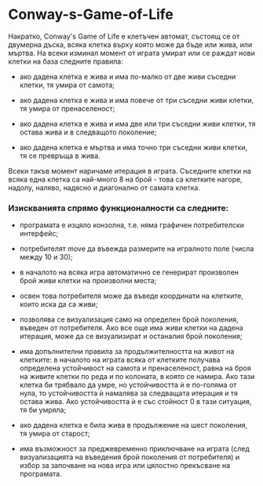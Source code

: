 # Conway-s-Game-of-Life


Накратко, Conway's Game of Life е клетъчен автомат, състоящ се от двумерна дъска, всяка клетка върху която може да бъде или жива, или мъртва. На всеки изминал момент от играта умират или се раждат нови клетки на база следните правила:

- ако дадена клетка е жива и има по-малко от две живи съседни клетки, тя умира от самота;

- ако дадена клетка е жива и има повече от три съседни живи клетки, тя умира от пренаселеност;

- ако дадена клетка е жива и има две или три съседни живи клетки, тя остава жива и в следващото поколение;

- ако дадена клетка е мъртва и има точно три съседни живи клетки, тя се превръща в жива.

Всеки такъв момент наричаме итерация в играта.
Съседните клетки на всяка една клетка са най-много 8 на брой - това са клетките нагоре, надолу, наляво, надясно и диагонално от самата клетка.


### Изискванията спрямо функционалности са следните:


- програмата e изцяло конзолна, т.е. няма графичен потребителски интерфейс;

- потребителят move да въвежда размерите на игралното поле (числа между 10 и 30);

- в началото на всяка игра автоматично се генерират произволен брой живи клетки на произволни места;

- освен това потребителя може да въведе координати на клетките, които иска да са живи;

- позволява се визуализация само на определен брой поколения, въведен от потребителя. Ако все още има живи клетки на дадена итерация, може да се визуализират и останалия брой поколения;

- има допълнителни правила за продължителността на живот на клетките: в началото на играта всяка от клетките получава определена устойчивост на самота и пренаселеност, равна на броя на живите клетки по реда и по колоната, в която се намира. Ако тази клетка би трябвало да умре, но устойчивостта ѝ е по-голяма от нула, то устойчивостта ѝ намалява за следващата итерация и тя остава жива. Ако устойчивостта ѝ е със стойност 0 в тази ситуация, тя би умряла;

- ако дадена клетка е била жива в продължение на шест поколения, тя умира от старост;

- има възможност за преджевременно приключване на играта (след визуализацията на въведения брой поколения от потребителя) и избор за започване на нова игра или цялостно прекъсване на програмата.
